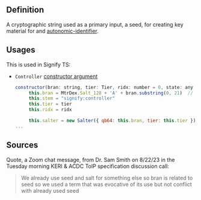 ## Definition

A cryptographic string used as a primary input, a seed, for creating key material for and [autonomic-identifier](autonomic-identifier). 

## Usages

This is used in Signify TS:
- `Controller` [constructor argument](https://github.com/WebOfTrust/signify-ts/blob/516539f8bb68c8504e10221bf144a54b8c507dc3/src/keri/app/controller.ts#L104C77-L104C89)
   ```javascript
   constructor(bran: string, tier: Tier, ridx: number = 0, state: any | null = null) {
        this.bran = MtrDex.Salt_128 + 'A' + bran.substring(0, 21)  // qb64 salt for seed
        this.stem = "signify:controller"
        this.tier = tier
        this.ridx = ridx

        this.salter = new Salter({ qb64: this.bran, tier: this.tier })
   ...
   ```

## Sources

Quote, a Zoom chat message, from Dr. Sam Smith on 8/22/23 in the Tuesday morning KERI & ACDC ToIP specification discussion call:

> We already use seed and salt for something else so bran is related to seed so we used a term that was evocative of its use but not conflict with already used seed